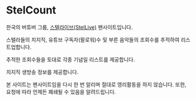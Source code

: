 # StelCount

한국의 버튜버 그룹, [스텔라이브(StelLive)](https://stellive.me/) 팬사이트입니다.

스텔라들의 치지직, 유튜브 구독자(팔로워)수 및 부른 음악들의 조회수를 추적하여 리스트업합니다.

추적한 조회수들을 토대로 각종 기념일 리스트를 제공합니다.

치지직 생방송 정보를 제공합니다.

본 사이트는 팬사이트임을 다시 한 번 알리며 절대로 영리활동을 하지 않습니다. 또한, 요청에 따라 언제든 폐쇄될 수 있음을 알려드립니다.